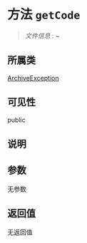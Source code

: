 # 方法 `getCode`

> *文件信息* : ~

## 所属类 

[ArchiveException](../ArchiveException.md)

## 可见性

 public 

## 说明



## 参数


无参数


## 返回值

无返回值
